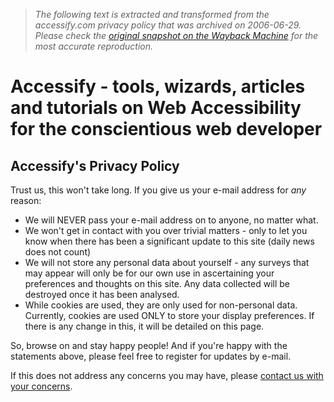 > *The following text is extracted and transformed from the accessify.com privacy policy that was archived on 2006-06-29. Please check the [original snapshot on the Wayback Machine](https://web.archive.org/web/20060629023539id_/http%3A//www.accessify.com/privacy) for the most accurate reproduction.*

# Accessify - tools, wizards, articles and tutorials on Web Accessibility for the conscientious web developer

## Accessify's Privacy Policy

Trust us, this won't take long. If you give us your e-mail address for _any_ reason:

  * We will NEVER pass your e-mail address on to anyone, no matter what.
  * We won't get in contact with you over trivial matters - only to let you know when there has been a significant update to this site (daily news does not count)
  * We will not store any personal data about yourself - any surveys that may appear will only be for our own use in ascertaining your preferences and thoughts on this site. Any data collected will be destroyed once it has been analysed.
  * While cookies are used, they are only used for non-personal data. Currently, cookies are used ONLY to store your display preferences. If there is any change in this, it will be detailed on this page.



So, browse on and stay happy people! And if you're happy with the statements above, please feel free to register for updates by e-mail.

If this does not address any concerns you may have, please [contact us with your concerns](https://web.archive.org/contact-us/).
